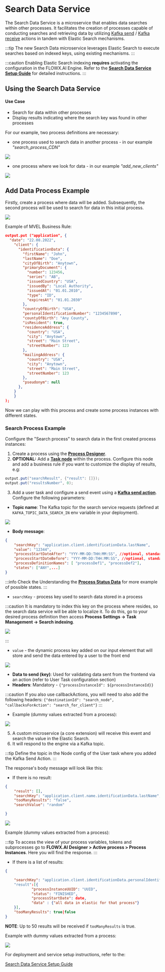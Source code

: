 # Search Data Service

The Search Data Service is a microservice that enables data searches within other processes. It facilitates the creation of processes capable of conducting searches and retrieving data by utilizing [Kafka send](../../../building-blocks/node/message-send-received-task-node.md#configuring-a-message-send-task-node) / [Kafka receive](../../../building-blocks/node/message-send-received-task-node.md#configuring-a-message-receive-task-node) actions in tandem with Elastic Search mechanisms.

:::tip
The new Search Data microservice leverages Elastic Search to execute searches based on indexed keys, using existing mechanisms.
:::

:::caution
Enabling Elastic Search indexing **requires** activating the configuration in the FLOWX.AI Engine. Refer to the [<u>**Search Data Service Setup Guide**</u>](../../../platform-setup-guides/search-data-service-setup-guide.md) for detailed instructions.
:::


## Using the Search Data Service

#### Use Case

- Search for data within other processes
- Display results indicating where the search key was found in other processes

For our example, two process definitions are necessary:

- one process used to search data in another process - in our example *"search_process_CDN"*

![](https://s3.eu-west-1.amazonaws.com/docx.flowx.ai/release34/search_in_another_proc_34.png)

- one process where we look for data - in our example *"add_new_clients"*

![](https://s3.eu-west-1.amazonaws.com/docx.flowx.ai/release34/search_populate_data.png)

## Add Data Process Example

Firstly, create a process where data will be added. Subsequently, the second process will be used to search for data in this initial process.

![](https://s3.eu-west-1.amazonaws.com/docx.flowx.ai/release34/addDataProc.png)

Example of MVEL Business Rule:

```json
output.put ("application", {
  "date": "22.08.2022",
    "client": {
      "identificationData": {
        "firstName": "John",
        "lastName": "Doe",
        "cityOfBirth": "Anytown",
        "primaryDocument": {
          "number": 123456,
          "series": "AB",
          "issuedCountry": "USA",
          "issuedBy": "Local Authority",
          "issuedAt": "01.01.2010",
          "type": "ID",
          "expiresAt": "01.01.2030"
        },
        "countryOfBirth": "USA",
        "personalIdentificationNumber": "1234567890",
        "countyOfBirth": "Any County",
        "isResident": true,
        "residenceAddress": {
          "country": "USA",
          "city": "Anytown",
          "street": "Main Street",
          "streetNumber": 123
        },
        "mailingAddress": {
          "country": "USA",
          "city": "Anytown",
          "street": "Main Street",
          "streetNumber": 123
        },
        "pseudonym": null
      },
    }
    }
);
```

Now we can play with this process and create some process instances with different states.

### Search Process Example

Configure the "Search process" to search data in the first created process instances:

1. Create a process using the [**Process Designer**](../../../terms/flowx-process-designer).
2. **OPTIONAL:** Add a [<u>**Task node**</u>](../../../building-blocks/node/task-node) within the process. Configure this node and add a business rule if you want to customize the display of results, e.g:

```java
output.put("searchResult", {"result": []});
output.put("resultsNumber", 0);
```

3. Add a user task and configure a send event using a [<u>**Kafka send action**</u>](../../../building-blocks/node/message-send-received-task-node.md#example-of-a-message-send-event). Configure the following parameters:
- **Topic name**: The Kafka topic for the search service requests (defined at `KAFKA_TOPIC_DATA_SEARCH_IN` env variable in your deployment).

![](https://s3.eu-west-1.amazonaws.com/docx.flowx.ai/release34/search_in_topic.png)

- **Body message**:

```json
{
	"searchKey": "application.client.identificationData.lastName",
	"value": "12344",
	"processStartDateAfter": "YYY-MM-DD:THH:MM:SS", //optional, standard ISO 8601 date format
	"processStartDateBefore": "YYY-MM-DD:THH:MM:SS", //optional, standard ISO 8601 date format
	"processDefinitionNames": [ "processDef1", "processDef2"],
	"states": ["ANY",...]
}
```

:::info
Check the Understanding the [<u>**Process Status Data**</u>](../../../building-blocks/process/active-process/process-instance.md#understanding-the-process-status-data) for more example of possible states.
:::

* `searchKey` - process key used to search data stored in a process

:::caution
It is mandatory to index this key on the process where resides, so the search data service will be able to localize it. To do this, go to your desired process definition then access **Process Settings → Task Management → Search indexing**.

![](https://s3.eu-west-1.amazonaws.com/docx.flowx.ai/release34/indexed_key.png)

:::

* `value` - the dynamic process key added on our input element that will store and send the data entered by a user to the front end

![](https://s3.eu-west-1.amazonaws.com/docx.flowx.ai/release34/searchValue.png)

- **Data to send (key)**: Used for validating data sent from the frontend via an action (refer to User Task configuration section) 
- **Headers**: Mandatory - `{"processInstanceId": ${processInstanceId}}`

:::caution
If you also use callbackActions, you will need to also add the following headers:
`{"destinationId": "search_node", "callbacksForAction": "search_for_client"}`
:::


* Example (dummy values extracted from a process):

![](https://s3.eu-west-1.amazonaws.com/docx.flowx.ai/release34/body_message_search_service.png)

5. A custom microservice (a core extension) will receive this event and search the value in the Elastic Search.
6. It will respond to the engine via a Kafka topic.

:::tip
Define the topic in the Node config of the User task where you added the Kafka Send Action.
:::

The response's body message will look like this:

- If there is no result:

```json
{
	"result": [],
	"searchKey": "application.client.name.identificationData.lastName",
	"tooManyResults": "false",
	"searchValue": "random"

}
```

![](https://s3.eu-west-1.amazonaws.com/docx.flowx.ai/release34/noResults.png)

Example (dummy values extracted from a process):

:::tip
To access the view of your process variables, tokens and subprocesses go to **FLOWX.AI Designer > Active process > Process Instances**. Here you will find the response.
::: 

    
- If there is a list of results:

```json
{

	"searchKey": "application.client.identificationData.personalIdentificationNumber"
	"result":[{
			"processInstanceUUID": "UUID",
			"status": "FINISHED",
			"processStartDate": date,
			"data" : {"all data in elastic for that process"}
	}],
	"tooManyResults": true|false
}
```
**NOTE**: Up to 50 results will be received if `tooManyResults` is true.


Example with dummy values extracted from a process:

![](https://s3.eu-west-1.amazonaws.com/docx.flowx.ai/platform-deep-dive/search_data_response.png)


For deployment and service setup instructions, refer to the:

[Search Data Service Setup Guide](../../../platform-setup-guides/search-data-service-setup-guide.md)